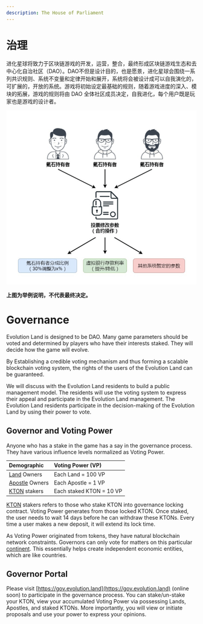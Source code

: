 ```yaml
---
description: The House of Parliament
---
```


# 治理

进化星球将致力于区块链游戏的开发，运营，整合，最终形成区块链游戏生态和去中心化自治社区（DAO）。DAO不但是设计目的，也是愿景，进化星球会围绕一系列共识规则、系统不变量和定律开始和展开，系统将会被设计成可以自我演化的，可扩展的，开放的系统。游戏将初始设定最基础的规则，随着游戏进度的深入、模块的拓展，游戏的规则将由 DAO 全体社区成员决定，自我进化，每个用户既是玩家也是游戏的设计者。

![](../../.gitbook/assets/image%20%2825%29.png)

**上图为举例说明，不代表最终决定。**

# Governance

Evolution Land is designed to be DAO. Many game parameters should be voted and determined by players who have their interests staked. They will decide how the game will evolve.

By Establishing a credible voting mechanism and thus forming a scalable blockchain voting system, the rights of the users of the Evolution Land can be guaranteed.

We will discuss with the Evolution Land residents to build a public management model. The residents will use the voting system to express their appeal and participate in the Evolution Land management. The Evolution Land residents participate in the decision-making of the Evolution Land by using their power to vote.

## Governor and Voting Power

Anyone who has a stake in the game has a say in the governance process. They have various influence levels normalized as Voting Power.

| Demographic | Voting Power \(VP\) |
| :--- | :--- |
| [Land](../../getting-started/game-entities/land.md) Owners | Each Land = 100 VP |
| [Apostle](../../getting-started/game-entities/apostle/) Owners | Each Apostle = 1 VP |
| [KTON](../../getting-started/tokens/kton.md) stakers | Each staked KTON = 10 VP |

[KTON](../../getting-started/tokens/kton.md) stakers refers to those who stake KTON into governance locking contract. Voting Power generates from those locked KTON. Once staked, the user needs to wait 14 days before he can withdraw these KTONs. Every time a user makes a new deposit, it will extend its lock time.

As Voting Power originated from tokens, they have natural blockchain network constraints. Governors can only vote for matters on this particular [continent](../../getting-started/game-entities/continent.md). This essentially helps create independent economic entities, which are like countries.

## Governor Portal

Please visit [https://gov.evolution.land](https://gov.evolution.land) \(online soon\) to participate in the governance process. You can stake/un-stake your KTON, view your accumulated Voting Power via possessing Lands, Apostles, and staked KTONs. More importantly, you will view or initiate proposals and use your power to express your opinions.

